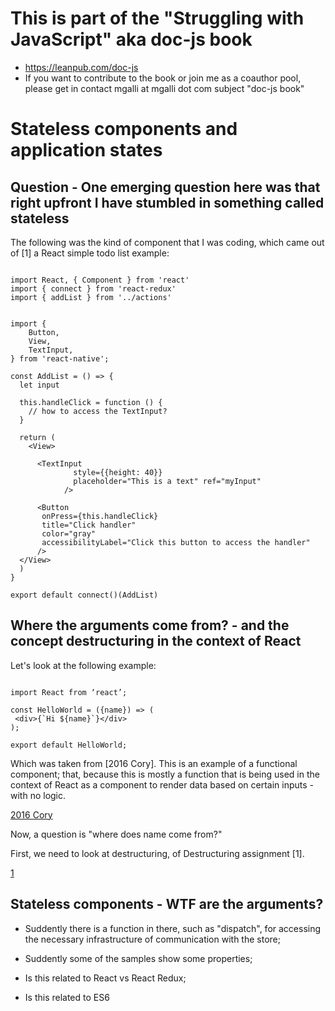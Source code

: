 # This is part of the "Struggling with JavaScript" aka doc-js book

* https://leanpub.com/doc-js
* If you want to contribute to the book or join me as a coauthor pool, please get in contact mgalli at mgalli dot com subject "doc-js book"

# Stateless components and application states 

## Question - One emerging question here was that right upfront I have stumbled in something called stateless

The following was the kind of component that I was coding, which came out of [1] a React simple todo list example:

```

import React, { Component } from 'react'
import { connect } from 'react-redux'
import { addList } from '../actions'


import {
    Button,
    View,
    TextInput,
} from 'react-native';

const AddList = () => {
  let input

  this.handleClick = function () {
	// how to access the TextInput?
  }

  return (
    <View>

      <TextInput
              style={{height: 40}}
              placeholder="This is a text" ref="myInput"
            />

      <Button
       onPress={this.handleClick}
       title="Click handler"
       color="gray"
       accessibilityLabel="Click this button to access the handler"
      />
  </View>
  )
}

export default connect()(AddList)

```

## Where the arguments come from? - and the concept destructuring in the context of React  

Let's look at the following example:

```

import React from ‘react’;

const HelloWorld = ({name}) => (
 <div>{`Hi ${name}`}</div>
);

export default HelloWorld;

```

Which was taken from [2016 Cory]. This is an example of a functional component; that, because this is mostly a function that is being used in the context of React as a component to render data based on certain inputs - with no logic.

[2016 Cory](https://hackernoon.com/react-stateless-functional-components-nine-wins-you-might-have-overlooked-997b0d933dbc)

Now, a question is "where does name come from?"

First, we need to look at destructuring, of Destructuring assignment [1].

[1](https://developer.mozilla.org/en-US/docs/Web/JavaScript/Reference/Operators/Destructuring_assignment)


## Stateless components - WTF are the arguments?

* Suddently there is a function in there, such as "dispatch", for accessing the necessary infrastructure of communication with the store;

* Suddently some of the samples show some properties;

* Is this related to React vs React Redux;

* Is this related to ES6
